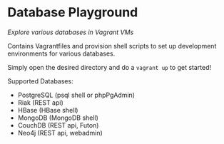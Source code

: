 # Database Playground
*Explore various databases in Vagrant VMs*

Contains Vagrantfiles and provision shell scripts to set up development environments for various databases.

Simply open the desired directory and do a `vagrant up` to get started!

Supported Databases:
- PostgreSQL (psql shell or phpPgAdmin)
- Riak (REST api)
- HBase (HBase shell)
- MongoDB (MongoDB shell)
- CouchDB (REST api, Futon)
- Neo4j (REST api, webadmin)
